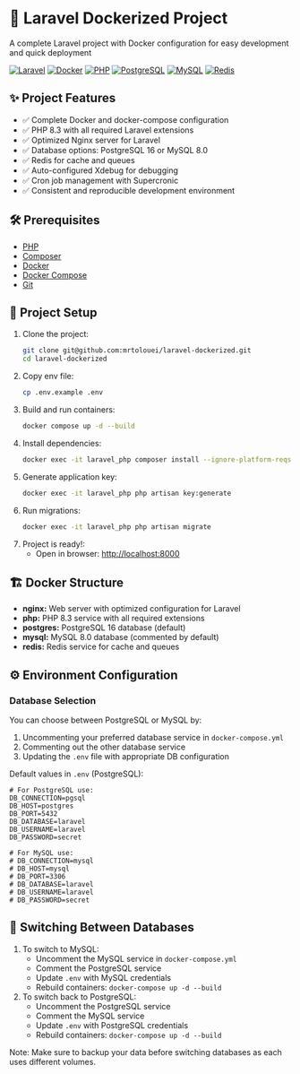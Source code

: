 # 🚀 Laravel Dockerized Project
A complete Laravel project with Docker configuration for easy development and quick deployment

[![Laravel](https://img.shields.io/badge/Laravel-FF2D20?style=for-the-badge&logo=laravel&logoColor=white)](https://laravel.com)
[![Docker](https://img.shields.io/badge/Docker-2CA5E0?style=for-the-badge&logo=docker&logoColor=white)](https://www.docker.com)
[![PHP](https://img.shields.io/badge/PHP-8.3-777BB4?style=for-the-badge&logo=php&logoColor=white)](https://php.net)
[![PostgreSQL](https://img.shields.io/badge/PostgreSQL-16-316192?style=for-the-badge&logo=postgresql&logoColor=white)](https://www.postgresql.org)
[![MySQL](https://img.shields.io/badge/MySQL-8.0-005C84?style=for-the-badge&logo=mysql&logoColor=white)](https://www.mysql.com)
[![Redis](https://img.shields.io/badge/Redis-7.0-DC382D?style=for-the-badge&logo=redis&logoColor=white)](https://redis.io)

## ✨ Project Features
- ✅ Complete Docker and docker-compose configuration
- ✅ PHP 8.3 with all required Laravel extensions
- ✅ Optimized Nginx server for Laravel
- ✅ Database options: PostgreSQL 16 or MySQL 8.0
- ✅ Redis for cache and queues
- ✅ Auto-configured Xdebug for debugging
- ✅ Cron job management with Supercronic
- ✅ Consistent and reproducible development environment

## 🛠 Prerequisites
- [PHP](https://www.php.net/)
- [Composer](https://getcomposer.org/download/)
- [Docker](https://docs.docker.com/get-docker/)
- [Docker Compose](https://docs.docker.com/compose/install/)
- [Git](https://git-scm.com/downloads)

## 🚀 Project Setup
1. Clone the project:
    ```bash
    git clone git@github.com:mrtolouei/laravel-dockerized.git
    cd laravel-dockerized
    ```
2. Copy env file:
    ```bash
    cp .env.example .env
    ```
3. Build and run containers:
    ```bash
   docker compose up -d --build
   ```
4. Install dependencies:
   ```bash
   docker exec -it laravel_php composer install --ignore-platform-reqs
    ```
5. Generate application key:
    ```bash
    docker exec -it laravel_php php artisan key:generate
    ```
6. Run migrations:
    ```bash
   docker exec -it laravel_php php artisan migrate
   ```
7. Project is ready!:
   - Open in browser: [http://localhost:8000](http://localhost:8000)

## 🏗 Docker Structure
- **nginx:** Web server with optimized configuration for Laravel
- **php:** PHP 8.3 service with all required extensions
- **postgres:** PostgreSQL 16 database (default)
- **mysql:** MySQL 8.0 database (commented by default)
- **redis:** Redis service for cache and queues

## ⚙ Environment Configuration
### Database Selection
You can choose between PostgreSQL or MySQL by:
1. Uncommenting your preferred database service in `docker-compose.yml`
2. Commenting out the other database service
3. Updating the `.env` file with appropriate DB configuration

Default values in `.env` (PostgreSQL):

```text
# For PostgreSQL use: 
DB_CONNECTION=pgsql
DB_HOST=postgres
DB_PORT=5432
DB_DATABASE=laravel
DB_USERNAME=laravel
DB_PASSWORD=secret

# For MySQL use:
# DB_CONNECTION=mysql
# DB_HOST=mysql
# DB_PORT=3306
# DB_DATABASE=laravel
# DB_USERNAME=laravel
# DB_PASSWORD=secret
```
## 🔄 Switching Between Databases
1. To switch to MySQL:
    - Uncomment the MySQL service in `docker-compose.yml`
    - Comment the PostgreSQL service
    - Update `.env` with MySQL credentials
    - Rebuild containers: `docker-compose up -d --build`
2. To switch back to PostgreSQL:
    - Uncomment the PostgreSQL service
    - Comment the MySQL service
    - Update `.env` with PostgreSQL credentials
    - Rebuild containers: `docker-compose up -d --build`

Note: Make sure to backup your data before switching databases as each uses different volumes.


